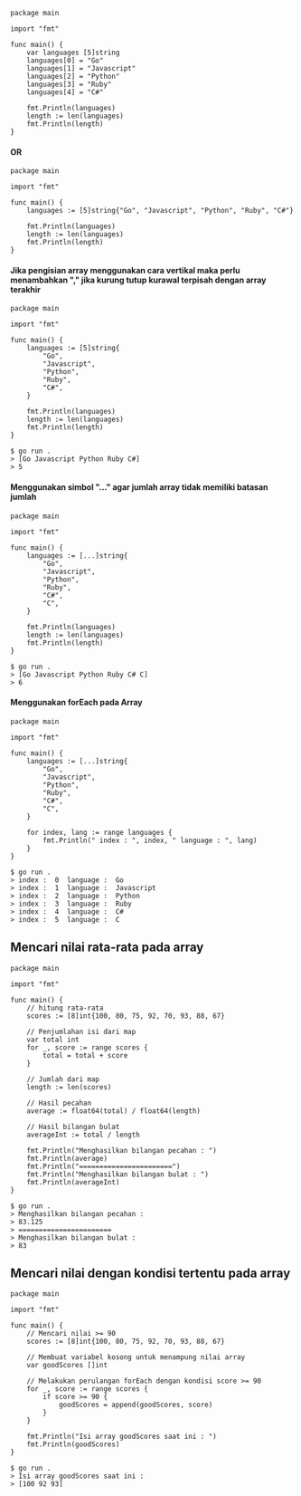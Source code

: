 ```golang
package main

import "fmt"

func main() {
	var languages [5]string
	languages[0] = "Go"
	languages[1] = "Javascript"
	languages[2] = "Python"
	languages[3] = "Ruby"
	languages[4] = "C#"

	fmt.Println(languages)
	length := len(languages)
	fmt.Println(length)
}
```

#### OR

```golang
package main

import "fmt"

func main() {
	languages := [5]string{"Go", "Javascript", "Python", "Ruby", "C#"}

	fmt.Println(languages)
	length := len(languages)
	fmt.Println(length)
}

```

#### Jika pengisian array menggunakan cara vertikal maka perlu menambahkan "," jika kurung tutup kurawal terpisah dengan array terakhir
``` golang
package main

import "fmt"

func main() {
	languages := [5]string{
		"Go",
		"Javascript",
		"Python",
		"Ruby",
		"C#",
	}

	fmt.Println(languages)
	length := len(languages)
	fmt.Println(length)
}

```
```
$ go run .
> [Go Javascript Python Ruby C#]
> 5
```

#### Menggunakan simbol "..." agar jumlah array tidak memiliki batasan jumlah

``` golang
package main

import "fmt"

func main() {
	languages := [...]string{
		"Go",
		"Javascript",
		"Python",
		"Ruby",
		"C#",
		"C",
	}

	fmt.Println(languages)
	length := len(languages)
	fmt.Println(length)
}

```
```
$ go run .
> [Go Javascript Python Ruby C# C]
> 6
```


#### Menggunakan forEach pada Array
```golang
package main

import "fmt"

func main() {
	languages := [...]string{
		"Go",
		"Javascript",
		"Python",
		"Ruby",
		"C#",
		"C",
	}

	for index, lang := range languages {
		fmt.Println(" index : ", index, " language : ", lang)
	}
}
```

```
$ go run .
> index :  0  language :  Go
> index :  1  language :  Javascript
> index :  2  language :  Python
> index :  3  language :  Ruby
> index :  4  language :  C#
> index :  5  language :  C
```

## Mencari nilai rata-rata pada array
``` golang
package main

import "fmt"

func main() {
	// hitung rata-rata
	scores := [8]int{100, 80, 75, 92, 70, 93, 88, 67}

	// Penjumlahan isi dari map
	var total int
	for _, score := range scores {
		total = total + score
	}

	// Jumlah dari map
	length := len(scores)

	// Hasil pecahan
	average := float64(total) / float64(length)

	// Hasil bilangan bulat
	averageInt := total / length

	fmt.Println("Menghasilkan bilangan pecahan : ")
	fmt.Println(average)
	fmt.Println("=======================")
	fmt.Println("Menghasilkan bilangan bulat : ")
	fmt.Println(averageInt)
}

```
```
$ go run .
> Menghasilkan bilangan pecahan : 
> 83.125
> =======================
> Menghasilkan bilangan bulat :
> 83
```

## Mencari nilai dengan kondisi tertentu pada array
``` golang
package main

import "fmt"

func main() {
	// Mencari nilai >= 90
	scores := [8]int{100, 80, 75, 92, 70, 93, 88, 67}

	// Membuat variabel kosong untuk menampung nilai array
	var goodScores []int

	// Melakukan perulangan forEach dengan kondisi score >= 90
	for _, score := range scores {
		if score >= 90 {
			goodScores = append(goodScores, score)
		}
	}

	fmt.Println("Isi array goodScores saat ini : ")
	fmt.Println(goodScores)
}
```

```
$ go run .
> Isi array goodScores saat ini : 
> [100 92 93]
```
